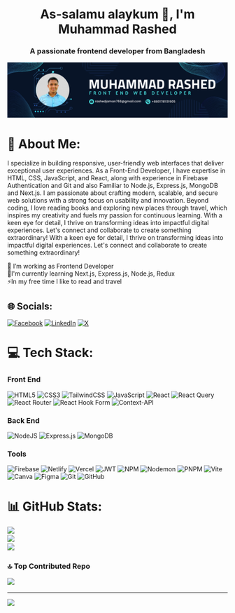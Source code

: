 <h1 align="center">As-salamu alaykum 🤝, I'm Muhammad Rashed</h1>
<h3 align="center">A passionate frontend developer from Bangladesh</h3>

![profile image](./image/banner.png)

# 💫 About Me:
I specialize in building responsive, user-friendly web interfaces that deliver exceptional user experiences. As a Front-End Developer, I have expertise in HTML, CSS, JavaScript, and React, along with experience in Firebase Authentication and Git and also Familiar to Node.js, Express.js, MongoDB and Next.js. I am passionate about crafting modern, scalable, and secure web solutions with a strong focus on usability and innovation. Beyond coding, I love reading books and exploring new places through travel, which inspires my creativity and fuels my passion for continuous learning. With a keen eye for detail, I thrive on transforming ideas into impactful digital experiences. Let's connect and collaborate to create something extraordinary! With a keen eye for detail, I thrive on transforming ideas into impactful digital experiences. Let's connect and collaborate to create something extraordinary!

🔭 I’m working as Frontend Developer<br>🌱I'm currently learning Next.js, Express.js, Node.js, Redux<br>⚡In my free time I like to read and travel


## 🌐 Socials:

[![Facebook](https://img.shields.io/badge/Facebook-%231877F2.svg?logo=Facebook&logoColor=white)](https://facebook.com/mrasheed21) [![LinkedIn](https://img.shields.io/badge/LinkedIn-%230077B5.svg?logo=linkedin&logoColor=white)](https://linkedin.com/in/mrashed21) [![X](https://img.shields.io/badge/X-black.svg?logo=X&logoColor=white)](https://x.com/mrashed_21)

# 💻 Tech Stack:

<h3>Front End</h3>

![HTML5](https://img.shields.io/badge/html5-%23E34F26.svg?style=for-the-badge&logo=html5&logoColor=white) ![CSS3](https://img.shields.io/badge/css3-%231572B6.svg?style=for-the-badge&logo=css3&logoColor=white) ![TailwindCSS](https://img.shields.io/badge/tailwindcss-%2338B2AC.svg?style=for-the-badge&logo=tailwind-css&logoColor=white) ![JavaScript](https://img.shields.io/badge/javascript-%23323330.svg?style=for-the-badge&logo=javascript&logoColor=%23F7DF1E) ![React](https://img.shields.io/badge/react-%2320232a.svg?style=for-the-badge&logo=react&logoColor=%2361DAFB) ![React Query](https://img.shields.io/badge/-React%20Query-FF4154?style=for-the-badge&logo=react%20query&logoColor=white) ![React Router](https://img.shields.io/badge/React_Router-CA4245?style=for-the-badge&logo=react-router&logoColor=white) ![React Hook Form](https://img.shields.io/badge/React%20Hook%20Form-%23EC5990.svg?style=for-the-badge&logo=reacthookform&logoColor=white) ![Context-API](https://img.shields.io/badge/Context--Api-000000?style=for-the-badge&logo=react)

<h3> Back End </h3>

![NodeJS](https://img.shields.io/badge/node.js-6DA55F?style=for-the-badge&logo=node.js&logoColor=white) ![Express.js](https://img.shields.io/badge/express.js-%23404d59.svg?style=for-the-badge&logo=express&logoColor=%2361DAFB) ![MongoDB](https://img.shields.io/badge/MongoDB-%234ea94b.svg?style=for-the-badge&logo=mongodb&logoColor=white)

<h3> Tools</h3>

![Firebase](https://img.shields.io/badge/firebase-%23039BE5.svg?style=for-the-badge&logo=firebase) ![Netlify](https://img.shields.io/badge/netlify-%23000000.svg?style=for-the-badge&logo=netlify&logoColor=#00C7B7) ![Vercel](https://img.shields.io/badge/vercel-%23000000.svg?style=for-the-badge&logo=vercel&logoColor=white) ![JWT](https://img.shields.io/badge/JWT-black?style=for-the-badge&logo=JSON%20web%20tokens) ![NPM](https://img.shields.io/badge/NPM-%23CB3837.svg?style=for-the-badge&logo=npm&logoColor=white) ![Nodemon](https://img.shields.io/badge/NODEMON-%23323330.svg?style=for-the-badge&logo=nodemon&logoColor=%BBDEAD) ![PNPM](https://img.shields.io/badge/pnpm-%234a4a4a.svg?style=for-the-badge&logo=pnpm&logoColor=f69220) ![Vite](https://img.shields.io/badge/vite-%23646CFF.svg?style=for-the-badge&logo=vite&logoColor=white) ![Canva](https://img.shields.io/badge/Canva-%2300C4CC.svg?style=for-the-badge&logo=Canva&logoColor=white) ![Figma](https://img.shields.io/badge/figma-%23F24E1E.svg?style=for-the-badge&logo=figma&logoColor=white) ![Git](https://img.shields.io/badge/git-%23F05033.svg?style=for-the-badge&logo=git&logoColor=white) ![GitHub](https://img.shields.io/badge/github-%23121011.svg?style=for-the-badge&logo=github&logoColor=white)

# 📊 GitHub Stats:

![](https://github-readme-stats.vercel.app/api?username=mrashed21&theme=dark&hide_border=false&include_all_commits=true&count_private=true)<br/>
![](https://github-readme-streak-stats.herokuapp.com/?user=mrashed21&theme=dark&hide_border=false)<br/>
![](https://github-readme-stats.vercel.app/api/top-langs/?username=mrashed21&theme=dark&hide_border=false&include_all_commits=true&count_private=true&layout=compact)

### 🔝 Top Contributed Repo

![](https://github-contributor-stats.vercel.app/api?username=mrashed21&limit=5&theme=dark&combine_all_yearly_contributions=true)

---

[![](https://visitcount.itsvg.in/api?id=mrashed21&icon=0&color=0)](https://visitcount.itsvg.in)

<!-- Proudly created with GPRM ( https://gprm.itsvg.in ) -->

